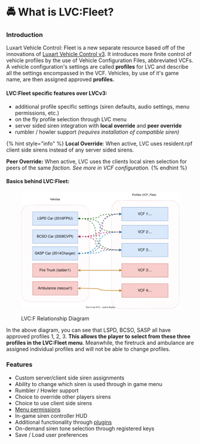 # 🚔 What is LVC:Fleet?

### Introduction

Luxart Vehicle Control: Fleet is a new separate resource based off of the innovations of [Luxart Vehicle Control v3](https://github.com/TrevorBarns/luxart-vehicle-control/). It introduces more finite control of vehicle profiles by the use of Vehicle Configuration Files, abbreviated VCFs. A vehicle configuration's settings are called **profiles** for LVC and describe all the settings encompassed in the VCF. Vehicles, by use of it's game name, are then assigned approved **profiles.**&#x20;

#### **LVC:Fleet specific features over LVCv3:**

* additional profile specific settings (siren defaults, audio settings, menu permissions, etc.)
* on the fly profile selection through LVC menu
* server sided siren integration with **local override** and **peer override**
* rumbler / howler support _(requires installation of compatible siren)_

{% hint style="info" %}
**Local Override**: When active, LVC uses resident.rpf client side sirens instead of any server sided sirens.

**Peer Override:** When active, LVC uses the clients local siren selection for peers of the same _faction. See more in VCF configuration._
{% endhint %}

#### Basics behind LVC:Fleet:

<figure><img src=".gitbook/assets/LVC_F Relationships.drawio.svg" alt=""><figcaption><p>LVC:F Relationship Diagram</p></figcaption></figure>

In the above diagram, you can see that LSPD, BCSO, SASP all have approved profiles 1, 2, 3. **This allows the player to select from these three profiles in the LVC:Fleet menu**. Meanwhile, the firetruck and ambulance are assigned individual profiles and will not be able to change profiles.

### Features

* Custom server/client side siren assignments
* Ability to change which siren is used through in game menu
* Rumbler / Howler support
* Choice to override other players sirens
* Choice to use client side sirens
* [Menu permissions](installation-and-configuration/customize-vcfs.md#menu-element-permissions)
* In-game siren controller HUD
* Additional functionality through [plugins](broken-reference)
* On-demand siren tone selection through registered keys
* Save / Load user preferences
